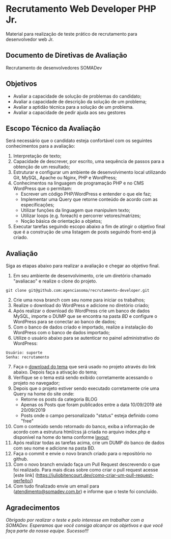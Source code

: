 
# Recrutamento Web Developer PHP Jr.

Material para realização de teste prático de recrutamento para desenvolvedor web Jr.

## Documento de Diretivas de Avaliação

Recrutamento de desenvolvedores SOMADev

## Objetivos

- Avaliar a capacidade de solução de problemas do candidato;
- Avaliar a capacidade de descrição da solução de um problema;
- Avaliar a aptidão técnica para a solução de um problema.
- Avaliar a capacidade de pedir ajuda aos seu gestores

## Escopo Técnico da Avaliação

Será necessário que o candidato esteja confortável com os seguintes conhecimentos para a avaliação:

1. Interpretação de texto;
2. Capacidade de descrever, por escrito, uma sequência de passos para a obtenção de um resultado;
3. Estruturar e configurar um ambiente de desenvolvimento local utilizando Git, MySQL, Apache ou Nginx, PHP e WordPress;
4. Conhecimentos na linguagem de programação PHP e no CMS WordPress que o permitam:
    - Escrever um código PHP/WordPress e entender o que ele faz;
    - Implementar uma Query que retorne conteúdo de acordo com as especificações;
    - Utilizar funções da linguagem que manipulem texto;
    - Utilizar loops (e.g. foreach) e percorrer vetores/matrizes;
    - Noção básica de orientação a objetos;
5. Executar tarefas seguindo escopo abaixo a fim de atingir o objetivo final que é a construção de uma listagem de posts seguindo front-end já criado.

## Avaliação

Siga as etapas abaixo para realizar a avaliação e chegar ao objetivo final.

1. Em seu ambiente de desenvolvimento, crie um diretório chamado "avaliacao" e realize o clone do projeto.
```
git clone git@github.com:agenciasoma/recrutamento-developer.git
```
2. Crie uma nova branch com seu nome para iniciar os trabalhos;
3. Realize o download do WordPress e adicione no diretório criado;
4. Após realizar o download do WordPress crie um banco de dados MySQL, importe o DUMP que se encontra na pasta *BD* e configure o WordPress para se conectar ao banco de dados;
5. Com o banco de dados criado e importado, realize a instalação do WordPress com o banco de dados importado;
6. Utilize o usuário abaixo para se autenticar no painel administrativo do WordPress:
```
Usuário: suporte
Senha: recrutamento
```
7. Faça o [download do tema](https://github.com/agenciasoma/somadev-theme) que será usado no projeto através do link abaixo. Depois faça a ativação do tema;
8. Verifique se o tema está sendo exibido corretamente acessando o projeto no navegador;
9. Depois que o projeto estiver sendo executado corretamente crie uma Query na home do site onde:
    - Retorne os posts da categoria BLOG
    - Apenas os Posts que foram publicados entre a data 10/09/2019 até 20/09/2019
    - Posts onde o campo personalizado "status" esteja definido como "free"
10. Com o conteúdo sendo retornado do banco, exiba a informação de acordo com a estrutura html/css já criada no arquivo index.php e disponível na home do tema conforme [layout](https://prnt.sc/A4I5ItEbpZ0b);
11. Após realizar todas as tarefas acima, crie um DUMP do banco de dados com seu nome e adicione na pasta BD.
12. Faça o commit e envie o novo branch criado para o repositório no github.
13. Com o novo branch enviado faça um Pull Request descrevendo o que foi realizado. Para mais dicas sobre como criar o pull request acesse [este link] (https://juliobitencourt.dev/como-criar-um-pull-request-perfeito/)
14. Com tudo finalizado envie um email para (atendimento@somadev.com.br) e informe que o teste foi concluído.

## Agradecimentos

*Obrigado por realizar o teste e pelo interesse em trabalhar com a SOMADev.
Esperamos que você consiga alcançar os objetivos e que você faça parte da nossa equipe.
Sucesso!!!*